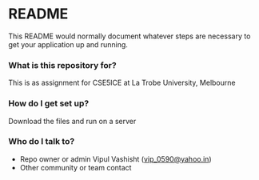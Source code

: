 # README #

This README would normally document whatever steps are necessary to get your application up and running.

### What is this repository for? ###

This is as assignment for CSE5ICE at La Trobe University, Melbourne

### How do I get set up? ###

Download the files and run on a server

### Who do I talk to? ###

* Repo owner or admin
Vipul Vashisht (vip_0590@yahoo.in)
* Other community or team contact